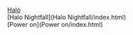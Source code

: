 [Halo](Halo/index.html)<br>
[Halo Nightfall](Halo Nightfall/index.html)<br>
[Power on](Power on/index.html)<br>
